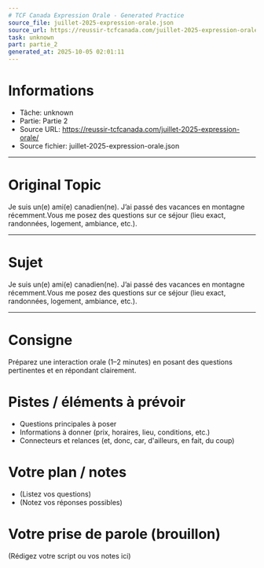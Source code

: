 ```yaml
---
# TCF Canada Expression Orale - Generated Practice
source_file: juillet-2025-expression-orale.json
source_url: https://reussir-tcfcanada.com/juillet-2025-expression-orale/
task: unknown
part: partie_2
generated_at: 2025-10-05 02:01:11
---
```


# Informations
- Tâche: unknown
- Partie: Partie 2
- Source URL: https://reussir-tcfcanada.com/juillet-2025-expression-orale/
- Source fichier: juillet-2025-expression-orale.json

---

# Original Topic
Je suis un(e) ami(e) canadien(ne). J’ai passé des vacances en montagne récemment.Vous me posez des questions sur ce séjour (lieu exact, randonnées, logement, ambiance, etc.).

---

# Sujet
Je suis un(e) ami(e) canadien(ne). J’ai passé des vacances en montagne récemment.Vous me posez des questions sur ce séjour (lieu exact, randonnées, logement, ambiance, etc.).

---
# Consigne
Préparez une interaction orale (1–2 minutes) en posant des questions pertinentes et en répondant clairement.

# Pistes / éléments à prévoir
- Questions principales à poser
- Informations à donner (prix, horaires, lieu, conditions, etc.)
- Connecteurs et relances (et, donc, car, d'ailleurs, en fait, du coup)

# Votre plan / notes
- (Listez vos questions)
- (Notez vos réponses possibles)

# Votre prise de parole (brouillon)
(Rédigez votre script ou vos notes ici)
